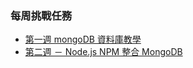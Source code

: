 ### 每周挑戰任務

- [第一週 mongoDB 資料庫教學](https://hackmd.io/S2GgzEBmQ5Gm2ziKnWpRog?view)
- [第二週 － Node.js NPM 整合 MongoDB](https://hackmd.io/wxEJSh6DTFS_SMnd62KSYw?view)
